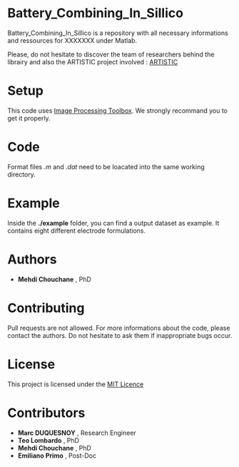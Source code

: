 Battery_Combining_In_Sillico
========================================================

Battery_Combining_In_Sillico is a repository with all necessary
informations and ressources for XXXXXXX under Matlab.

Please, do not hesitate to discover the team of researchers behind the librairy and also the ARTISTIC project
 involved : [ARTISTIC](https://www.u-picardie.fr/erc-artistic/?L=0)


Setup
========================================================
This code uses [Image Processing Toolbox](https://fr.mathworks.com/products/image.html).
We strongly recommand you to get it properly.


Code
========================================================
Format files _.m_ and _.dat_ need to be loacated into the same working
directory.


Example
========================================================
Inside the **./example** folder, you can find a output dataset as example.
It contains eight different electrode formulations.


 Authors
 ========================================================
  - **Mehdi Chouchane** , PhD
  
 Contributing 
========================================================

Pull requests are not allowed. For more informations about the code, please
 contact the authors.
 Do not hesitate to ask them if inappropriate bugs occur.
 
 
 License
========================================================

This project is licensed under the [MIT Licence](https://opensource.org/licenses/MIT)

Contributors
========================================================
- **Marc DUQUESNOY** , Research Engineer
- **Teo Lombardo** , PhD 
- **Mehdi Chouchane** , PhD
- **Emiliano Primo** , Post-Doc